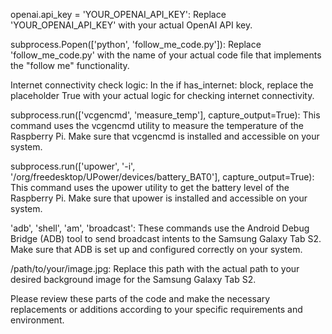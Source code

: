 openai.api_key = 'YOUR_OPENAI_API_KEY': Replace 'YOUR_OPENAI_API_KEY' with your actual OpenAI API key.

subprocess.Popen(['python', 'follow_me_code.py']): Replace 'follow_me_code.py' with the name of your actual code file that implements the "follow me" functionality.

Internet connectivity check logic: In the if has_internet: block, replace the placeholder True with your actual logic for checking internet connectivity.

subprocess.run(['vcgencmd', 'measure_temp'], capture_output=True): This command uses the vcgencmd utility to measure the temperature of the Raspberry Pi. Make sure that vcgencmd is installed and accessible on your system.

subprocess.run(['upower', '-i', '/org/freedesktop/UPower/devices/battery_BAT0'], capture_output=True): This command uses the upower utility to get the battery level of the Raspberry Pi. Make sure that upower is installed and accessible on your system.

'adb', 'shell', 'am', 'broadcast': These commands use the Android Debug Bridge (ADB) tool to send broadcast intents to the Samsung Galaxy Tab S2. Make sure that ADB is set up and configured correctly on your system.

/path/to/your/image.jpg: Replace this path with the actual path to your desired background image for the Samsung Galaxy Tab S2.

Please review these parts of the code and make the necessary replacements or additions according to your specific requirements and environment.
